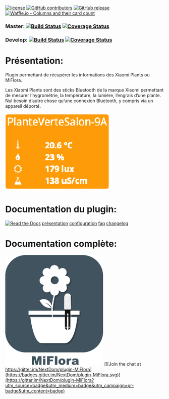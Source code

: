 [![license](https://img.shields.io/github/license/Jeedom-Plugins-Extra/plugin-MiFlora.svg)](./LICENSE) [![GitHub contributors](https://img.shields.io/github/contributors/Jeedom-Plugins-Extra/plugin-MiFlora.svg)](../../graphs/contributors) [![GitHub release](https://img.shields.io/github/release/Jeedom-Plugins-Extra/plugin-MiFlora.svg)](../../releases) [![Waffle.io - Columns and their card count](https://badge.waffle.io/Jeedom-Plugins-Extra/plugin-MiFlora.svg?columns=all)](https://waffle.io/Jeedom-Plugins-Extra/plugin-MiFlora)

### Master: [![Build Status](https://travis-ci.org/Jeedom-Plugins-Extra/plugin-MiFlora.svg?branch=master)](https://travis-ci.org/Jeedom-Plugins-Extra/plugin-MiFlora)  [![Coverage Status](https://coveralls.io/repos/github/Jeedom-Plugins-Extra/plugin-MiFlora/badge.svg?branch=master)](https://coveralls.io/github/Jeedom-Plugins-Extra/plugin-MiFlora?branch=master)

### Develop: [![Build Status](https://travis-ci.org/Jeedom-Plugins-Extra/plugin-MiFlora.svg?branch=Develop)](https://travis-ci.org/Jeedom-Plugins-Extra/plugin-MiFlora)  [![Coverage Status](https://coveralls.io/repos/github/Jeedom-Plugins-Extra/plugin-MiFlora/badge.svg?branch=Develop)](https://coveralls.io/github/Jeedom-Plugins-Extra/plugin-MiFlora?branch=Develop)

# Présentation:

Plugin permettant de récupérer les informations des Xiaomi Plants ou MiFlora.

Les Xiaomi Plants sont des sticks Bluetooth de la marque Xiaomi permettant de mesurer l’hygrométrie, la température, la lumière, l’engrais d’une plante. Nul besoin d’autre chose qu’une connexion Bluetooth, y compris via un appareil déporté.

[![Read the Docs](docs/images/MiFlora-Screenshot1.png)](docs/images/MiFlora-Screenshot1.png)

# Documentation du plugin:
[![Read the Docs](https://img.shields.io/readthedocs/pip.svg)](docs/fr_FR/presentation.md) 
[présentation](docs/fr_FR/presentation.md) [configuration](docs/fr_FR/configuration.md) [faq](docs/fr_FR/faq.md) [changelog](docs/fr_FR/changelog.md)



# Documentation complète:

[![Read the Docs](plugin_info/MiFlora_icon.png)](https://jeedom-plugins-extra.github.io/plugin-MiFlora) [![Join the chat at https://gitter.im/NextDom/plugin-MiFlora](https://badges.gitter.im/NextDom/plugin-MiFlora.svg)](https://gitter.im/NextDom/plugin-MiFlora?utm_source=badge&utm_medium=badge&utm_campaign=pr-badge&utm_content=badge)

